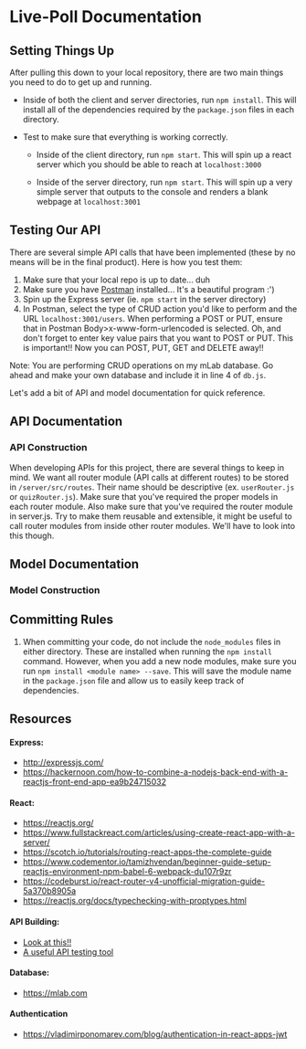 # Live-Poll Documentation


## Setting Things Up
After pulling this down to your local repository, there are two main things
you need to do to get up and running.

* Inside of both the client and server directories, run `npm install`. This will install
    all of the dependencies required by the `package.json` files in each directory.

* Test to make sure that everything is working correctly.

  * Inside of the client directory, run `npm start`. This will spin up a react server
        which you should be able to reach at `localhost:3000`

  * Inside of the server directory, run `npm start`. This will spin up a very simple
        server that outputs to the console and renders a blank webpage at `localhost:3001`

## Testing Our API
There are several simple API calls that have been implemented (these by no means will
be in the final product). Here is how you test them:

1. Make sure that your local repo is up to date... duh
2. Make sure you have [Postman](https://www.getpostman.com/) installed... It's a beautiful program :')
3. Spin up the Express server (ie. `npm start` in the server directory)
4. In Postman, select the type of CRUD action you'd like to perform and the
URL `localhost:3001/users`. When performing a POST or PUT, ensure that in
Postman Body>x-www-form-urlencoded is selected. Oh, and don't forget to enter key value
pairs that you want to POST or PUT. This is important!! Now you can POST, PUT, GET
and DELETE away!!

Note: You are performing CRUD operations on my mLab database. Go ahead and make your own
database and include it in line 4 of `db.js`.

Let's add a bit of API and model documentation for quick reference.

## API Documentation
### API Construction
When developing APIs for this project, there are several things to keep in mind. We want
all router module (API calls at different routes) to be stored in `/server/src/routes`.
Their name should be descriptive (ex. `userRouter.js` or `quizRouter.js`). Make sure
that you've required the proper models in each router module. Also make sure that
you've required the router module in server.js. Try to make them reusable and extensible,
it might be useful to call router modules from inside other router modules. We'll
have to look into this though.

## Model Documentation
### Model Construction

## Committing Rules
1. When committing your code, do not include the `node_modules` files in either directory. These
are installed when running the `npm install` command. However, when you add a new node modules,
make sure you run `npm install <module name> --save`. This will save the module name in the `package.json`
file and allow us to easily keep track of dependencies.


## Resources

#### Express:
* http://expressjs.com/
* https://hackernoon.com/how-to-combine-a-nodejs-back-end-with-a-reactjs-front-end-app-ea9b24715032

#### React:
* https://reactjs.org/
* https://www.fullstackreact.com/articles/using-create-react-app-with-a-server/
* https://scotch.io/tutorials/routing-react-apps-the-complete-guide
* https://www.codementor.io/tamizhvendan/beginner-guide-setup-reactjs-environment-npm-babel-6-webpack-du107r9zr
* https://codeburst.io/react-router-v4-unofficial-migration-guide-5a370b8905a
* https://reactjs.org/docs/typechecking-with-proptypes.html

#### API Building:
* [Look at this!!](https://scotch.io/tutorials/build-a-restful-api-using-node-and-express-4#toc-want-more-mean-setting-up-a-mean-stack-single-page-application-build-a-restful-api-using-node-and-express-4-using-gruntjs-in-a-mean-stack-application-authenticate-a-node-api-with-tokens)
* [A useful API testing tool](https://www.getpostman.com/)

#### Database:
* https://mlab.com

#### Authentication
* https://vladimirponomarev.com/blog/authentication-in-react-apps-jwt
